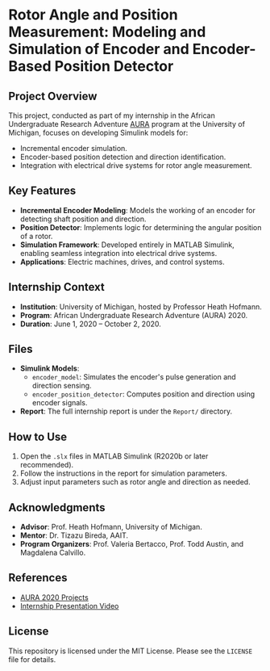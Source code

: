 # Rotor Angle and Position Measurement: Modeling and Simulation of Encoder and Encoder-Based Position Detector

## Project Overview
This project, conducted as part of my internship in the African Undergraduate Research Adventure [AURA](https://aura.engin.umich.edu/home) program at the University of Michigan, focuses on developing Simulink models for:
- Incremental encoder simulation.
- Encoder-based position detection and direction identification.
- Integration with electrical drive systems for rotor angle measurement.

## Key Features
- **Incremental Encoder Modeling**: Models the working of an encoder for detecting shaft position and direction.
- **Position Detector**: Implements logic for determining the angular position of a rotor.
- **Simulation Framework**: Developed entirely in MATLAB Simulink, enabling seamless integration into electrical drive systems.
- **Applications**: Electric machines, drives, and control systems.

## Internship Context
- **Institution**: University of Michigan, hosted by Professor Heath Hofmann.
- **Program**: African Undergraduate Research Adventure (AURA) 2020.
- **Duration**: June 1, 2020 – October 2, 2020.

## Files
- **Simulink Models**:
  - `encoder_model`: Simulates the encoder's pulse generation and direction sensing.
  - `encoder_position_detector`: Computes position and direction using encoder signals.
- **Report**: The full internship report is under the `Report/` directory.

## How to Use
1. Open the `.slx` files in MATLAB Simulink (R2020b or later recommended).
2. Follow the instructions in the report for simulation parameters.
3. Adjust input parameters such as rotor angle and direction as needed.

## Acknowledgments
- **Advisor**: Prof. Heath Hofmann, University of Michigan.
- **Mentor**: Dr. Tizazu Bireda, AAIT.
- **Program Organizers**: Prof. Valeria Bertacco, Prof. Todd Austin, and Magdalena Calvillo.

## References
- [AURA 2020 Projects](https://aura.engin.umich.edu/past-cohorts/aura-2020/projects-2020)
- [Internship Presentation Video](https://youtu.be/qp7A2U3DojA)

## License
This repository is licensed under the MIT License. Please see the `LICENSE` file for details.
